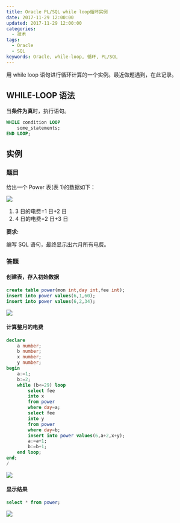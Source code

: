 ```yaml
---
title: Oracle PL/SQL while loop循环实例
date: 2017-11-29 12:00:00
updated: 2017-11-29 12:00:00
categories:
  - 技术
tags:
  - Oracle
  - SQL
keywords: Oracle, while-loop, 循环, PL/SQL
---
```


用 while loop 语句进行循环计算的一个实例。最近做题遇到，在此记录。

<!--more-->

## WHILE-LOOP 语法

当**条件为真**时，执行语句。

```sql
WHILE condition LOOP
    some_statements;
END LOOP;
```

## 实例

### 题目

给出一个 Power 表(表 1)的数据如下：

![](https://img.iszy.xyz/20190318215310.png)

1. 3 日的电费=1 日+2 日
2. 4 日的电费=2 日+3 日

**要求:**

编写 SQL 语句，最终显示出六月所有电费。

### 答题

#### 创建表，存入初始数据

```sql
create table power(mon int,day int,fee int);
insert into power values(6,1,60);
insert into power values(6,2,34);
```

![](https://img.iszy.xyz/20190318215323.png)

#### 计算整月的电费

```sql
declare
    a number;
    b number;
    x number;
    y number;
begin
    a:=1;
    b:=2;
    while (b<=29) loop
        select fee
        into x
        from power
        where day=a;
        select fee
        into y
        from power
        where day=b;
        insert into power values(6,a+2,x+y);
        a:=a+1;
        b:=b+1;
    end loop;
end;
/
```

![](https://img.iszy.xyz/20190318215335.png)

#### 显示结果

```sql
select * from power;
```

![](https://img.iszy.xyz/20190318215348.png)
